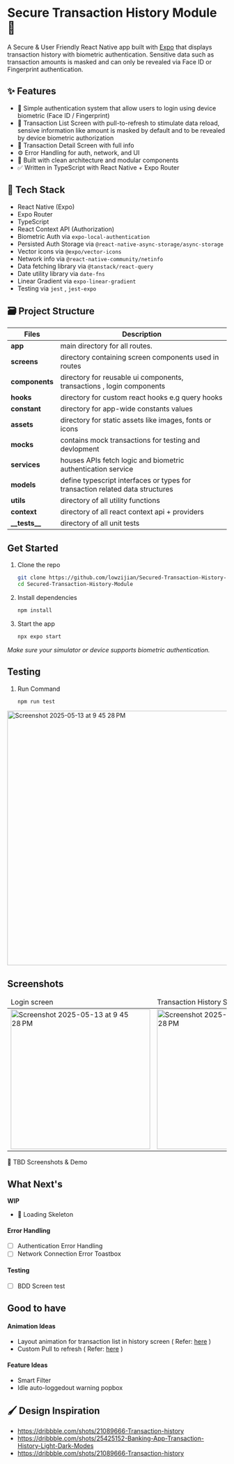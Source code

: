 # Secure Transaction History Module 🔐

A Secure & User Friendly React Native app built with [Expo](https://expo.dev) that displays transaction history with biometric authentication. Sensitive data such as transaction amounts is masked and can only be revealed via Face ID or Fingerprint authentication.

## ✨ Features
- 🔐 Simple authentication system that allow users to login using device biometric (Face ID / Fingerprint)
- 📄 Transaction List Screen with pull-to-refresh to stimulate data reload, sensive information like amount is masked by default and to be revealed by device biometric authorization
- 📌 Transaction Detail Screen with full info
- ⚙️ Error Handling for auth, network, and UI
- 💅 Built with clean architecture and modular components
- ✅ Written in TypeScript with React Native + Expo Router

## 🧱 Tech Stack
- React Native (Expo)
- Expo Router
- TypeScript
- React Context API (Authorization)
- Biometric Auth via `expo-local-authentication`
- Persisted Auth Storage via `@react-native-async-storage/async-storage`
- Vector icons via `@expo/vector-icons`
- Network info via `@react-native-community/netinfo`
- Data fetching library via `@tanstack/react-query`
- Date utility library via `date-fns`
- Linear Gradient via `expo-linear-gradient`
- Testing via `jest` , `jest-expo`

## 🗃️ Project Structure


<table>
  <thead>
    <tr>
      <th>Files</th>
      <th>Description</th>
    </tr>
  </thead>
  <tbody>
    <tr>
      <td>
        <b>app</b>
      </td>
      <td>main directory for all routes.</td>
    </tr>
    <tr>
      <td>
        <b>screens</b>
      </td>
      <td>directory containing screen components used in routes</td>
    </tr>
    <tr>
      <td>
        <b>components</b>
      </td>
      <td>
        directory for reusable ui components, transactions , login components
      </td>
    </tr>
    <tr>
      <td>
        <b>hooks</b>
      </td>
      <td>directory for custom react hooks e.g query hooks</td>
    </tr>
    <tr>
      <td>
        <b>constant</b>
      </td>
      <td>directory for app-wide constants values</td>
    </tr>
    <tr>
      <td>
        <b>assets</b>
      </td>
      <td>directory for static assets like images, fonts or icons</td>
    </tr>
    <tr>
      <td>
        <b>mocks</b>
      </td>
      <td>contains mock transactions for testing and devlopment</td>
    </tr>
    <tr>
      <td>
        <b>services</b>
      </td>
      <td>houses APIs fetch logic and biometric authentication service</td>
    </tr>
    <tr>
      <td>
        <b>models</b>
      </td>
      <td>define typescript interfaces or types for transaction related data structures</td>
    </tr>
    <tr>
      <td>
        <b>utils</b>
      </td>
      <td>directory of all utility functions</td>
    </tr>
      <tr>
      <td>
        <b>context</b>
      </td>
      <td>directory of all react context api + providers </td>
    </tr>
       <tr>
      <td>
        <b>__tests__</b>
      </td>
      <td>directory of all unit tests </td>
    </tr>
  </tbody>
</table>

## Get Started

1. Clone the repo

   ``` bash
   git clone https://github.com/lowzijian/Secured-Transaction-History-Module.git
   cd Secured-Transaction-History-Module
   ```

2. Install dependencies

   ```bash
   npm install
   ```

3. Start the app

   ```bash
   npx expo start
   ```
_Make sure your simulator or device supports biometric authentication._


## Testing

1. Run Command

   ```bash
   npm run test
   ```


<img width="583" alt="Screenshot 2025-05-13 at 9 45 28 PM" src="https://github.com/user-attachments/assets/ffba897c-94f7-489c-85e7-78520aaaffaf" />



## Screenshots

<table>
   <thead>
      <tr>
         <td>Login screen</td>
         <td>Transaction History Screen</td>
         <td>Transaction Detail Screen</td>
      </tr>
   </thead>
   <tbody>
      <tr>
         <td>
            <img width="320" alt="Screenshot 2025-05-13 at 9 45 28 PM" src="https://github.com/user-attachments/assets/880b7474-9844-4ce8-8b06-d83545354ebb" />
         </td>
           <td>
            <img width="320" alt="Screenshot 2025-05-13 at 9 45 28 PM" src="https://github.com/user-attachments/assets/6bc8bf2c-e333-4225-b0c2-78f295734d92" />
         </td>   
           <td>
            <img width="320" alt="Screenshot 2025-05-13 at 9 45 28 PM" src="https://github.com/user-attachments/assets/8a11f0db-0cae-421f-97dc-8b53fc5f74ce" />
         </td>   
      </tr>
   </tbody>
</table>

👷  TBD Screenshots & Demo

## What Next's

 **WIP**
- 👷  Loading Skeleton

#### Error Handling
- [ ] Authentication Error Handling
- [ ] Network Connection Error Toastbox

#### Testing 
- [ ] BDD Screen test


## Good to have

#### Animation Ideas
- Layout animation for transaction list in history screen ( Refer: [here](https://docs.swmansion.com/react-native-reanimated/docs/layout-animations/entering-exiting-animations) )
- Custom Pull to refresh ( Refer: [here](https://blog.cloudboost.io/building-a-custom-refresh-animation-in-react-native-using-reanimated-9b64212a0366) )

#### Feature Ideas
- Smart Filter
- Idle auto-loggedout warning popbox


## 🖌️ Design Inspiration
- https://dribbble.com/shots/21089666-Transaction-history
- https://dribbble.com/shots/25425152-Banking-App-Transaction-History-Light-Dark-Modes
- https://dribbble.com/shots/21089666-Transaction-history
